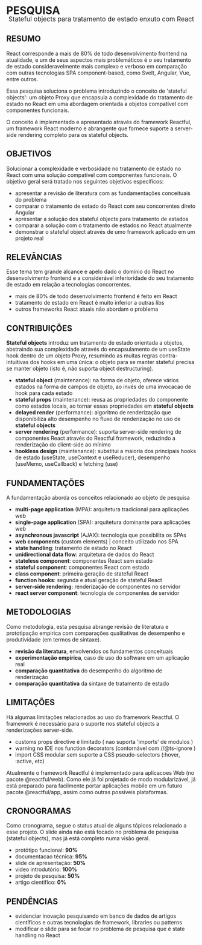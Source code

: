 <style>
@import url(../index.css);
@import url(../overview.css);
@import url(../readme/overview.css);
</style>

# PESQUISA

<center style='margin-top:-23px; font-size:17px;'>Stateful objects para tratamento de estado enxuto com React</center>

## RESUMO

React corresponde a mais de 80% de todo desenvolvimento frontend na atualidade, e um de seus aspectos mais problemáticos é o seu tratamento de estado consideravelmente mais complexo e verboso em comparação com outras tecnologias SPA component-based, como Svelt, Angular, Vue, entre outros.

Essa pesquisa soluciona o problema introduzindo o conceito de 'stateful objects': um objeto Proxy que encapsula a complexidade do tratamento de estado no React em uma abordagem orientada a objetos compatível com componentes funcionais.

O conceito é implementado e apresentado através do framework Reactful, um framework React moderno e abrangente que fornece suporte a server-side rendering completo para os stateful objects.

## OBJETIVOS
Solucionar a complexidade e verbosidade no tratamento de estado no React com uma solução compatível com componentes funcionais. O objetivo geral será tratado nos seguintes objetivos específicos:

- apresentar a revisão de literatura com as fundamentações conceituais do problema
- comparar o tratamento de estado do React com seu concorrentes direto Angular
- apresentar a solução dos stateful objects para tratamento de estados
- comparar a solução com o tratamento de estados no React atualmente
- demonstrar o stateful object através de umo framework aplicado em um projeto real

## RELEVÂNCIAS

Esse tema tem grande alcance e apelo dado o domínio do React no desenvolvimento frontend e a considerável inferioridade do seu tratamento de estado em relação a tecnologias concorrentes.

- mais de 80% de todo desenvolvimento frontend é feito em React
- tratamento de estado em React é muito inferior a outras libs
- outros frameworks React atuais não abordam o problema

## CONTRIBUIÇÕES

**Stateful objects** introduz um tratamento de estado orientada a objetos, abstraindo sua complexidade através do encapsulamento de um useState hook dentro de um objeto Proxy, resumindo as muitas regras contra-intuitivas dos hooks em uma única: o objeto para se manter stateful precisa se manter objeto (isto é, não suporta object destructuring).

* **stateful object** (maintenance): na forma de objeto, oferece vários estados na forma de campos de objeto, ao invés de uma invocacao de hook para cada estado
* **stateful props** (maintenance): reusa as propriedades do componente como estados locais, ao tornar essas propriedades em **stateful objects**
* **delayed render** (performance): algoritmo de renderização que disponibiliza alto desempenho no fluxo de renderização no uso de  **stateful objects**
* **server rendering** (performance): suporta server-side rendering de componentes React através do Reactful framework, reduzindo a renderização do client-side ao mínimo
* **hookless design** (maintenance): substitui a maioria dos principais hooks de estado (useState, useContext e useReducer), desempenho (useMemo, useCallback) e fetching (use) 

## FUNDAMENTAÇÕES

A fundamentação aborda os conceitos relacionado ao objeto de pesquisa

* **multi-page application** (MPA): arquitetura tradicional para aplicações web  
* **single-page application** (SPA): arquitetura dominante para aplicações web 
* **asynchronous javascript** (AJAX): tecnologia que possibilita os SPAs 
* **web components** (custom elements) | conceito utilizado nos SPA 
* **state handling**: tratamento de estado no React 
* **unidirectional data flow**: arquitetura de dados do React 
* **stateless component**: componentes React sem estado 
* **stateful component**: componentes React com estado  
* **class component**: primeira geração de stateful React 
* **function hooks**: segunda e atual geração de stateful React 
* **server-side rendering**: renderização de componentes no servidor 
* **react server component**: tecnologia de componentes de servidor 

## METODOLOGIAS

Como metodologia, esta pesquisa abrange revisão de literatura e prototipação empirica com comparações qualitativas de desempenho e produtividade (em termos de sintaxe).

- **revisão da literatura**, envolvendos os fundamentos conceituais
- **experimentação empírica**, caso de uso do software em um aplicação real
- **comparação quantitativa** do desempenho do algoritmo de renderização
- **comparação quantitativa** da sintaxe de tratamento de estado

## LIMITAÇÕES

Há algumas limitações relacionados ao uso do framework Reactful. O framework é necessário para o suporte nos stateful objects a renderizações server-side.

- customs props directive é limitado ( nao suporta 'imports' de modulos )
- warning no IDE nos function decorators (contornável com //@ts-ignore )
- import CSS modular sem suporte a CSS pseudo-selectors (:hover, :active, etc)

Atualmente o framework Reactful é implementado para aplicacoes Web (no pacote @reactful/web). Como ele já foi projetado de modo modularizável, já está preparado para facilmente portar aplicações mobile em um futuro pacote @reactful/app, assim como outras possíveis plataformas.

## CRONOGRAMAS

Como cronograma, segue o status atual de alguns tópicos relacionado a esse projeto. O slide ainda não está focado no problema de pesquisa (stateful objects), mas já está completo numa visão geral.

- protótipo funcional: **90%**
- documentacao técnica: **95%**
- slide de apresentação: **50%** 
- video introdutório: **100%**
- projeto de pesquisa: **50%**
- artigo cientifíco: **0%**

## PENDÊNCIAS

- evidenciar inovação pesquisando em banco de dados de artigos científicos e outras tecnologias de framework, libraries ou patterns
- modificar o slide para se focar no problema de pesquisa que é state handling no React

<br><br>
